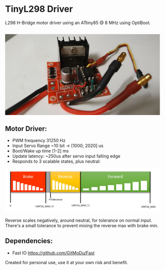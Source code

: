 # TinyL298 Driver

L298 H-Bridge motor driver using an ATtiny85 @ 8 MHz using OptiBoot.


##

![](https://raw.githubusercontent.com/GitMoDu/TinyL298/master/media/L298NESC.jpg)

## Motor Driver:
  * PWM frequency 31250 Hz
  * Input Servo Range ~10 bit -> [1000; 2020] us 
  * Boot/Wake up time [1-2] ms
  * Update latency: ~250us after servo input falling edge
  * Responds to 3 scalable states, plus neutral:

![](https://raw.githubusercontent.com/GitMoDu/TinyL298/master/media/InputRange.jpg)

Reverse scales negatively, around neutral, for tolerance on normal input. There's a small tolerance to prevent mixing the reverse max with brake min.

## Dependencies:
  * Fast IO https://github.com/GitMoDu/Fast



Created for personal use, use it at your own risk and benefit.
